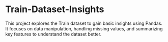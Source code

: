 # Train-Dataset-Insights
 This project explores the Train dataset to gain basic insights using Pandas. It focuses on data manipulation, handling missing values, and summarizing key features to understand the dataset better.
